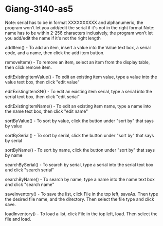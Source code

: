 # Giang-3140-as5

Note: serial has to be in format XXXXXXXXXX and alphanumeric, the program won't let you add/edit the serial if it's not in the right format
Note: name has to be within 2-256 characters inclusively, the program won't let you add/edit the name if it's not the right length

addItem() - To add an item, insert a value into the Value text box, a serial code, and a name, then click the add item button.

removeItem() - To remove an item, select an item from the display table, then click remove item.

editExistingItemValue() - To edit an existing item value, type a value into the value text box, then click "edit value"

editExistingItemSN() - To edit an existing item serial, type a serial into the serial text box, then click "edit serial"

editExistingItemName() - To edit an existing item name, type a name into the name text box, then click "edit name"

sortByValue() - To sort by value, click the button under "sort by" that says by value

sortBySerial() - To sort by serial, click the button under "sort by" that says by serial

sortByName() - To sort by name, click the button under "sort by" that says by name

searchBySerial() - To search by serial, type a serial into the serial text box and click "search serial"

searchByName() - To search by name, type a name into the name text box and click "search name"

saveInventory() - To save the list, click File in the top left, saveAs. Then type the desired file name, and the directory. Then select the file type and click save.

loadInventory() - To load a list, click File in the top left, load. Then select the file and load.
